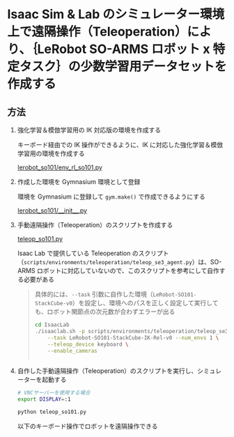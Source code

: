 # Isaac Sim & Lab のシミュレーター環境上で遠隔操作（Teleoperation）により、｛LeRobot SO-ARMS ロボット x 特定タスク｝の少数学習用データセットを作成する

## 方法

1. 強化学習＆模倣学習用の IK 対応版の環境を作成する

    キーボード経由での IK 操作ができるように、IK に対応した強化学習＆模倣学習用の環境を作成する

    [lerobot_so101/env_rl_so101.py](lerobot_so101/env_rl_so101_ik.py)

1. 作成した環境を Gymnasium 環境として登録

    環境を Gymnasium に登録して `gym.make()` で作成できるようにする

    [lerobot_so101/\_\_init\_\_.py](lerobot_so101/__init__.py)

1. 手動遠隔操作（Teleoperation）のスクリプトを作成する

    [teleop_so101.py](teleop_so101.py)

    Isaac Lab で提供している Teleoperation のスクリプト（`scripts/environments/teleoperation/teleop_se3_agent.py`）は、SO-ARMS ロボットに対応していないので、このスクリプトを参考にして自作する必要がある

    > 具体的には、`--task` 引数に自作した環境（`LeRobot-SO101-StackCube-v0`）を設定し、環境へのパスを正しく設定して実行しても、ロボット関節点の次元数が合わずエラーが出る
    > ```bash
    > cd IsaacLab
    > ./isaaclab.sh -p scripts/environments/teleoperation/teleop_se3_agent.py \
    >     --task LeRobot-SO101-StackCube-IK-Rel-v0 --num_envs 1 \
    >     --teleop_device keyboard \
    >     --enable_cameras
    > ```
    > ```bash
    > ```

1. 自作した手動遠隔操作（Teleoperation）のスクリプトを実行し、シミュレーターを起動する

    ```bash
    # VNCサーバーを使用する場合
    export DISPLAY=:1

    python teleop_so101.py
    ```

    以下のキーボード操作でロボットを遠隔操作できる

    ```bash
    ```
